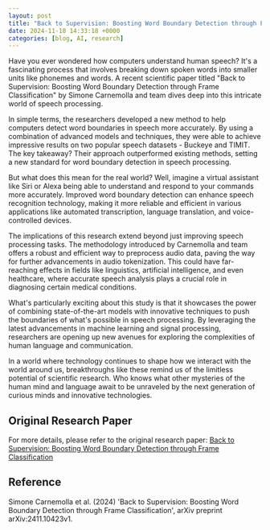 ```yaml
---
layout: post
title: "Back to Supervision: Boosting Word Boundary Detection through Frame Classification"
date: 2024-11-18 14:33:18 +0000
categories: [blog, AI, research]
---
```

Have you ever wondered how computers understand human speech? It's a fascinating process that involves breaking down spoken words into smaller units like phonemes and words. A recent scientific paper titled "Back to Supervision: Boosting Word Boundary Detection through Frame Classification" by Simone Carnemolla and team dives deep into this intricate world of speech processing.

In simple terms, the researchers developed a new method to help computers detect word boundaries in speech more accurately. By using a combination of advanced models and techniques, they were able to achieve impressive results on two popular speech datasets - Buckeye and TIMIT. The key takeaway? Their approach outperformed existing methods, setting a new standard for word boundary detection in speech processing.

But what does this mean for the real world? Well, imagine a virtual assistant like Siri or Alexa being able to understand and respond to your commands more accurately. Improved word boundary detection can enhance speech recognition technology, making it more reliable and efficient in various applications like automated transcription, language translation, and voice-controlled devices.

The implications of this research extend beyond just improving speech processing tasks. The methodology introduced by Carnemolla and team offers a robust and efficient way to preprocess audio data, paving the way for further advancements in audio tokenization. This could have far-reaching effects in fields like linguistics, artificial intelligence, and even healthcare, where accurate speech analysis plays a crucial role in diagnosing certain medical conditions.

What's particularly exciting about this study is that it showcases the power of combining state-of-the-art models with innovative techniques to push the boundaries of what's possible in speech processing. By leveraging the latest advancements in machine learning and signal processing, researchers are opening up new avenues for exploring the complexities of human language and communication.

In a world where technology continues to shape how we interact with the world around us, breakthroughs like these remind us of the limitless potential of scientific research. Who knows what other mysteries of the human mind and language await to be unraveled by the next generation of curious minds and innovative technologies.

## Original Research Paper
For more details, please refer to the original research paper:
[Back to Supervision: Boosting Word Boundary Detection through Frame Classification](http://arxiv.org/abs/2411.10423v1)

## Reference
Simone Carnemolla et al. (2024) 'Back to Supervision: Boosting Word Boundary Detection through Frame Classification', arXiv preprint arXiv:2411.10423v1.
